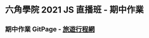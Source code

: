 # 六角學院 2021 JS 直播班 - 期中作業

## 期中作業 GitPage - [旅遊行程網](https://luckytiger66.github.io/JS2021-hexschool/week05/JS2021-MidTermAssignment/)
